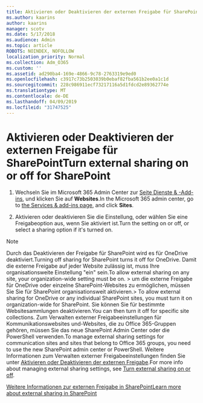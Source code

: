 ```yaml
---
title: Aktivieren oder Deaktivieren der externen Freigabe für SharePoint
ms.author: kaarins
author: kaarins
manager: scotv
ms.date: 5/17/2018
ms.audience: Admin
ms.topic: article
ROBOTS: NOINDEX, NOFOLLOW
localization_priority: Normal
ms.collection: Adm_O365
ms.custom: ''
ms.assetid: ad290ba4-169e-4866-9c78-2763319e9ed0
ms.openlocfilehash: c3917c73b2503039b0ebaf82fba561b2ee0a1c1d
ms.sourcegitcommit: 228c986911ecf73217116a5d1fdcd2e89362774e
ms.translationtype: MT
ms.contentlocale: de-DE
ms.lasthandoff: 04/09/2019
ms.locfileid: "31747525"
---
```

# <a name="turn-external-sharing-on-or-off-for-sharepoint"></a><span data-ttu-id="9e648-102">Aktivieren oder Deaktivieren der externen Freigabe für SharePoint</span><span class="sxs-lookup"><span data-stu-id="9e648-102">Turn external sharing on or off for SharePoint</span></span>

1. <span data-ttu-id="9e648-103">Wechseln Sie im Microsoft 365 Admin Center zur [Seite Dienste &amp; -Add-ins](https://portal.office.com/adminportal/home#/Settings/ServicesAndAddIns), und klicken Sie auf **Websites**.</span><span class="sxs-lookup"><span data-stu-id="9e648-103">In the Microsoft 365 admin center, go to [the Services &amp; add-ins page](https://portal.office.com/adminportal/home#/Settings/ServicesAndAddIns), and click **Sites**.</span></span>
    
2. <span data-ttu-id="9e648-104">Aktivieren oder deaktivieren Sie die Einstellung, oder wählen Sie eine Freigabeoption aus, wenn Sie aktiviert ist.</span><span class="sxs-lookup"><span data-stu-id="9e648-104">Turn the setting on or off, or select a sharing option if it's turned on.</span></span>
    
> [!NOTE]
> <span data-ttu-id="9e648-105">Durch das Deaktivieren der Freigabe für SharePoint wird es für OneDrive deaktiviert.</span><span class="sxs-lookup"><span data-stu-id="9e648-105">Turning off sharing for SharePoint turns it off for OneDrive.</span></span> <span data-ttu-id="9e648-106">Damit die externe Freigabe auf jeder Website zulässig ist, muss Ihre organisationsweite Einstellung "ein" sein.</span><span class="sxs-lookup"><span data-stu-id="9e648-106">To allow external sharing on any site, your organization-wide setting must be on.</span></span> <span data-ttu-id="9e648-107">> um die externe Freigabe für OneDrive oder einzelne SharePoint-Websites zu ermöglichen, müssen Sie Sie für SharePoint organisationsweit aktivieren.</span><span class="sxs-lookup"><span data-stu-id="9e648-107">> To allow external sharing for OneDrive or any individual SharePoint sites, you must turn it on organization-wide for SharePoint.</span></span> <span data-ttu-id="9e648-108">Sie können Sie für bestimmte Websitesammlungen deaktivieren.</span><span class="sxs-lookup"><span data-stu-id="9e648-108">You can then turn it off for specific site collections.</span></span> <span data-ttu-id="9e648-109">Zum Verwalten externer Freigabeeinstellungen für Kommunikationswebsites und-Websites, die zu Office 365-Gruppen gehören, müssen Sie das neue SharePoint Admin Center oder die PowerShell verwenden.</span><span class="sxs-lookup"><span data-stu-id="9e648-109">To manage external sharing settings for communication sites and sites that belong to Office 365 groups, you need to use the new SharePoint admin center or PowerShell.</span></span> <span data-ttu-id="9e648-110">Weitere Informationen zum Verwalten externer Freigabeeinstellungen finden Sie unter [Aktivieren oder Deaktivieren der externen Freigabe](https://go.microsoft.com/fwlink/?linkid=866426).</span><span class="sxs-lookup"><span data-stu-id="9e648-110">For more info about managing external sharing settings, see [Turn external sharing on or off](https://go.microsoft.com/fwlink/?linkid=866426).</span></span> 
  
[<span data-ttu-id="9e648-111">Weitere Informationen zur externen Freigabe in SharePoint</span><span class="sxs-lookup"><span data-stu-id="9e648-111">Learn more about external sharing in SharePoint</span></span>](https://go.microsoft.com/fwlink/?linkid=734908)
  

